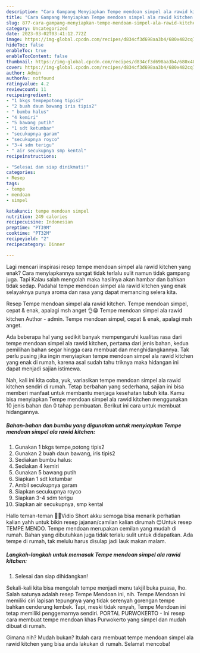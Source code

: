 ```yaml
---
description: "Cara Gampang Menyiapkan Tempe mendoan simpel ala rawid kitchen yang Bisa Manjain Lidah, Buat Buka Puasa Bisa Manjain Lidah"
title: "Cara Gampang Menyiapkan Tempe mendoan simpel ala rawid kitchen yang Bisa Manjain Lidah, Buat Buka Puasa Bisa Manjain Lidah"
slug: 877-cara-gampang-menyiapkan-tempe-mendoan-simpel-ala-rawid-kitchen-yang-bisa-manjain-lidah-buat-buka-puasa-bisa-manjain-lidah
category: Uncategorized
date: 2023-03-02T03:41:12.772Z
image: https://img-global.cpcdn.com/recipes/d834cf3d698aa3b4/680x482cq70/tempe-mendoan-simpel-ala-rawid-kitchen-foto-resep-utama.jpg
hideToc: false
enableToc: true
enableTocContent: false
thumbnail: https://img-global.cpcdn.com/recipes/d834cf3d698aa3b4/680x482cq70/tempe-mendoan-simpel-ala-rawid-kitchen-foto-resep-utama.jpg
cover: https://img-global.cpcdn.com/recipes/d834cf3d698aa3b4/680x482cq70/tempe-mendoan-simpel-ala-rawid-kitchen-foto-resep-utama.jpg
author: Admin
authorAv: notfound
ratingvalue: 4.2
reviewcount: 11
recipeingredient:
- "1 bkgs tempepotong tipis2"
- "2 buah daun bawang iris tipis2"
- " bumbu halus"
- "4 kemiri"
- "5 bawang putih"
- "1 sdt ketumbar"
- "secukupnya garam"
- "secukupnya royco"
- "3-4 sdm terigu"
- " air secukupnya smp kental"
recipeinstructions:

- "Selesai dan siap dinikmati!"
categories:
- Resep
tags:
- tempe
- mendoan
- simpel

katakunci: tempe mendoan simpel 
nutrition: 249 calories
recipecuisine: Indonesian
preptime: "PT39M"
cooktime: "PT32M"
recipeyield: "2"
recipecategory: Dinner

---
```



Lagi mencari inspirasi resep tempe mendoan simpel ala rawid kitchen yang enak? Cara menyiapkannya sangat tidak terlalu sulit namun tidak gampang juga. Tapi Kalau salah mengolah maka hasilnya akan hambar dan bahkan tidak sedap. Padahal tempe mendoan simpel ala rawid kitchen yang enak selayaknya punya aroma dan rasa yang dapat memancing selera kita.


Resep Tempe mendoan simpel ala rawid kitchen. Tempe mendoan simpel, cepat &amp; enak, apalagi msh anget 👌😁 Tempe mendoan simpel ala rawid kitchen Author - admin. Tempe mendoan simpel, cepat &amp; enak, apalagi msh anget.

Ada beberapa hal yang sedikit banyak mempengaruhi kualitas rasa dari tempe mendoan simpel ala rawid kitchen, pertama dari jenis bahan, kedua pemilihan bahan segar hingga cara membuat dan menghidangkannya. Tak perlu pusing jika ingin menyiapkan tempe mendoan simpel ala rawid kitchen yang enak di rumah, karena asal sudah tahu triknya maka hidangan ini dapat menjadi sajian istimewa.


Nah, kali ini kita coba, yuk, variasikan tempe mendoan simpel ala rawid kitchen sendiri di rumah. Tetap berbahan yang sederhana, sajian ini bisa memberi manfaat untuk membantu menjaga kesehatan tubuh kita. Kamu bisa menyiapkan Tempe mendoan simpel ala rawid kitchen menggunakan 10 jenis bahan dan 0 tahap pembuatan. Berikut ini cara untuk membuat hidangannya.

<!--inarticleads1-->

##### Bahan-bahan dan bumbu yang digunakan untuk menyiapkan Tempe mendoan simpel ala rawid kitchen:

1. Gunakan 1 bkgs tempe,potong tipis2
1. Gunakan 2 buah daun bawang, iris tipis2
1. Sediakan  bumbu halus:
1. Sediakan 4 kemiri
1. Gunakan 5 bawang putih
1. Siapkan 1 sdt ketumbar
1. Ambil secukupnya garam
1. Siapkan secukupnya royco
1. Siapkan 3-4 sdm terigu
1. Siapkan  air secukupnya, smp kental


Hallo teman-teman 🙌🏻Vidio Short akku semoga bisa menarik perhatian kalian yahh untuk bikin resep jajanan/camilan kalian dirumah 😊Untuk resep TEMPE MENDO. Tempe mendoan merupakan cemilan yang mudah di rumah. Bahan yang dibutuhkan juga tidak terlalu sulit untuk didapatkan. Ada tempe di rumah, tak melulu harus disulap jadi lauk makan malam. 

<!--inarticleads2-->

##### Langkah-langkah untuk memasak Tempe mendoan simpel ala rawid kitchen:


1. Selesai dan siap dihidangkan!

Sekali-kali kita bisa mengolah tempe menjadi menu takjil buka puasa, lho. Salah satunya adalah resep Tempe Mendoan ini, nih. Tempe Mendoan ini memiliki ciri lapisan tepungnya yang tidak serenyah gorengan tempe bahkan cenderung lembek. Tapi, meski tidak renyah, Tempe Mendoan ini tetap memiliki penggemarnya sendiri. PORTAL PURWOKERTO - Ini resep cara membuat tempe mendoan khas Purwokerto yang simpel dan mudah dibuat di rumah. 

Gimana nih? Mudah bukan? Itulah cara membuat tempe mendoan simpel ala rawid kitchen yang bisa anda lakukan di rumah. Selamat mencoba!
